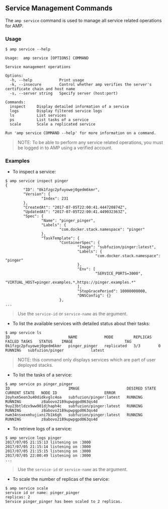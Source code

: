 ## Service Management Commands

The `amp service` command is used to manage all service related operations for AMP.

### Usage

```
$ amp service --help

Usage:	amp service [OPTIONS] COMMAND 

Service management operations

Options:
  -h, --help            Print usage
  -k, --insecure        Control whether amp verifies the server's certificate chain and host name
  -s, --server string   Specify server (host:port)

Commands:
  inspect     Display detailed information of a service
  logs        Display filtered service logs
  ls          List services
  ps          List tasks of a service
  scale       Scale a replicated service

Run 'amp service COMMAND --help' for more information on a command.
```

>NOTE: To be able to perform any service related operations, you must be logged in to AMP using a verified account.

### Examples

* To inspect a service:
```
$ amp service inspect pinger
{
        "ID": "0k1fzgc2pfuyowej0gedm6kmr",
        "Version": {
                "Index": 231
        },
        "CreatedAt": "2017-07-05T22:00:41.444720874Z",
        "UpdatedAt": "2017-07-05T22:00:41.449032363Z",
        "Spec": {
                "Name": "pinger_pinger",
                "Labels": {
                        "com.docker.stack.namespace": "pinger"
                },
                "TaskTemplate": {
                        "ContainerSpec": {
                                "Image": "subfuzion/pinger:latest",
                                "Labels": {
                                        "com.docker.stack.namespace": "pinger"
                                },
                                "Env": [
                                        "SERVICE_PORTS=3000",
                                        "VIRTUAL_HOST=pinger.examples.*,https://pinger.examples.*"
                                ],
                                "StopGracePeriod": 10000000000,
                                "DNSConfig": {}
                        },
...
```
>Use the `service-id` or `service-name` as the argument.

* To list the available services with detailed status about their tasks:
```
$ amp service ls
ID                          NAME            MODE         REPLICAS   FAILED TASKS   STATUS    IMAGE                       TAG
0k1fzgc2pfuyowej0gedm6kmr   pinger_pinger   replicated   3/3        0              RUNNING   subfuzion/pinger            latest
```
> NOTE: this command only displays services which are part of user deployed stacks.

* To list the tasks of a service:
```
$ amp service ps pinger_pinger
ID                          IMAGE                     DESIRED STATE   CURRENT STATE   NODE ID                     ERROR
2oyhxm5eon3u40didkvglc4oa   subfuzion/pinger:latest   RUNNING         RUNNING         z8abovo2189upwpgpd063qs4d
9uy23btldzx9ww901djhaph4c   subfuzion/pinger:latest   RUNNING         RUNNING         z8abovo2189upwpgpd063qs4d
nwm34nsxexmhujixni7b1k6gh   subfuzion/pinger:latest   RUNNING         RUNNING         z8abovo2189upwpgpd063qs4d
```

* To retrieve logs of a service:
```
$ amp service logs pinger
2017/07/05 21:15:13 listening on :3000
2017/07/05 21:15:14 listening on :3000
2017/07/05 21:15:15 listening on :3000
2017/07/05 22:00:49 listening on :3000
...
```
>Use the `service-id` or `service-name` as the argument.

* To scale the number of replicas of the service:
```
$ amp service scale
service id or name: pinger_pinger
replicas: 2
Service pinger_pinger has been scaled to 2 replicas.
```
